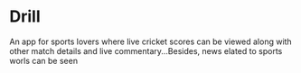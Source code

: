 # Drill
An app for sports lovers where live cricket scores can be viewed along with other match details and live commentary...Besides, news elated to sports worls can be seen
